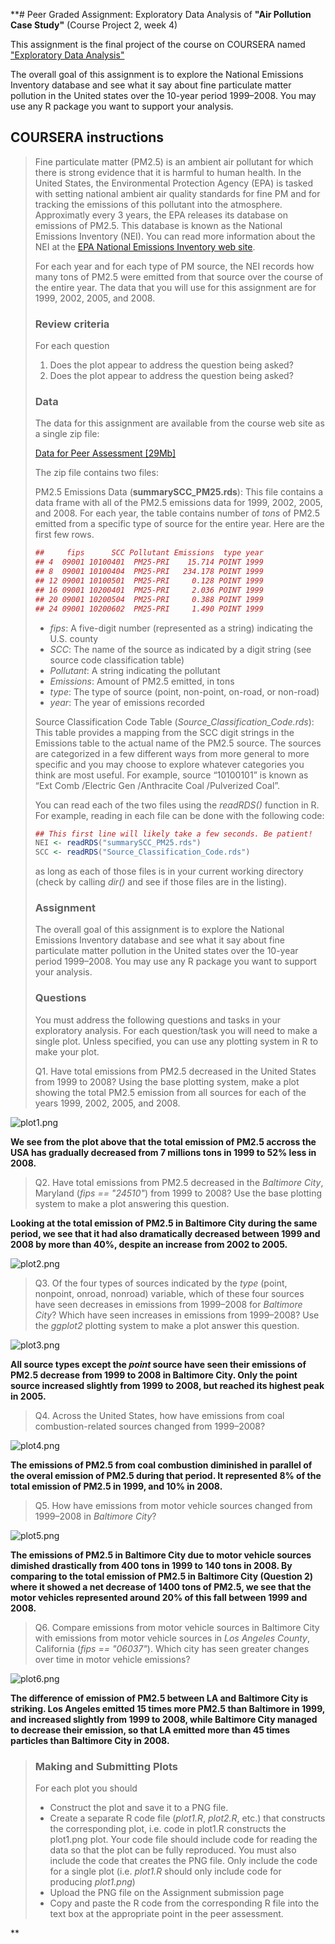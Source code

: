 **# Peer Graded Assignment: Exploratory Data Analysis of **"Air Pollution Case Study"** (Course Project 2, week 4)

This assignment is the final project of the course on COURSERA named ["Exploratory Data Analysis"](https://www.coursera.org/learn/exploratory-data-analysis)

The overall goal of this assignment is to explore the National Emissions Inventory database and see what it say about fine particulate matter pollution in the United states over the 10-year period 1999–2008. You may use any R package you want to support your analysis.

## COURSERA instructions

> Fine particulate matter (PM2.5) is an ambient air pollutant for which there is strong evidence that it is harmful to human health.
> In the United States, the Environmental Protection Agency (EPA) is tasked with setting national ambient air quality standards for fine PM and for tracking the emissions of this pollutant into the atmosphere.
> Approximatly every 3 years, the EPA releases its database on emissions of PM2.5.
> This database is known as the National Emissions Inventory (NEI). You can read more information about the NEI at the [EPA National Emissions Inventory web site](http://www.epa.gov/ttn/chief/eiinformation.html).
> 
> For each year and for each type of PM source, the NEI records how many tons of PM2.5 were emitted from that source over the course of the entire year.
> The data that you will use for this assignment are for 1999, 2002, 2005, and 2008.
> 
> 
> ### Review criteria
> For each question
> 
> 1. Does the plot appear to address the question being asked?
> 2. Does the plot appear to address the question being asked?
> 
> ### Data
> The data for this assignment are available from the course web site as a single zip file:
> 
> [Data for Peer Assessment [29Mb]](https://d396qusza40orc.cloudfront.net/exdata%2Fdata%2FNEI_data.zip)
> 
> The zip file contains two files:
> 
> PM2.5 Emissions Data (**summarySCC_PM25.rds**): This file contains a data frame with all of the PM2.5 emissions data for 1999, 2002, 2005, and 2008. For each year, the table contains number of *tons* of PM2.5 emitted from a specific type of source for the entire year. Here are the first few rows.
> 
> 
> ```R
> ##     fips      SCC Pollutant Emissions  type year
> ## 4  09001 10100401  PM25-PRI    15.714 POINT 1999
> ## 8  09001 10100404  PM25-PRI   234.178 POINT 1999
> ## 12 09001 10100501  PM25-PRI     0.128 POINT 1999
> ## 16 09001 10200401  PM25-PRI     2.036 POINT 1999
> ## 20 09001 10200504  PM25-PRI     0.388 POINT 1999
> ## 24 09001 10200602  PM25-PRI     1.490 POINT 1999
> ```
> 
> * *fips*: A five-digit number (represented as a string) indicating the U.S. county
> * *SCC*: The name of the source as indicated by a digit string (see source code classification table)
> * *Pollutant*: A string indicating the pollutant
> * *Emissions*: Amount of PM2.5 emitted, in tons
> * *type*: The type of source (point, non-point, on-road, or non-road)
> * *year*: The year of emissions recorded
> 
> Source Classification Code Table (*Source_Classification_Code.rds*): This table provides a mapping from the SCC digit strings in the Emissions table to the actual name of the PM2.5 source. The sources are categorized in a few different ways from more general to more specific and you may choose to explore whatever categories you think are most useful. For example, source “10100101” is known as “Ext Comb /Electric Gen /Anthracite Coal /Pulverized Coal”.
> 
> 
> You can read each of the two files using the *readRDS()* function in R. For example, reading in each file can be done with the following code:
> 
> 
> ```R
> ## This first line will likely take a few seconds. Be patient!
> NEI <- readRDS("summarySCC_PM25.rds")
> SCC <- readRDS("Source_Classification_Code.rds")
> ```
> 
> as long as each of those files is in your current working directory (check by calling *dir()* and see if those files are in the listing).
> 
> 
> ### Assignment
> The overall goal of this assignment is to explore the National Emissions Inventory database and see what it say about fine particulate matter pollution in the United states over the 10-year period 1999–2008. You may use any R package you want to support your analysis.
> 
> ### Questions
> 
> You must address the following questions and tasks in your exploratory analysis. For each question/task you will need to make a single plot. Unless specified, you can use any plotting system in R to make your plot.
> 
> Q1. Have total emissions from PM2.5 decreased in the United States from 1999 to 2008? Using the base plotting system, make a plot showing the total PM2.5 emission from all sources for each of the years 1999, 2002, 2005, and 2008.

![plot1.png](plot1.png "Plot1")

**We see from the plot above that the total emission of PM2.5 accross the USA has gradually decreased from 7 millions tons in 1999 to 52% less in 2008.**

> Q2. Have total emissions from PM2.5 decreased in the *Baltimore City*, Maryland (*fips == "24510"*) from 1999 to 2008? Use the base plotting system to make a plot answering this question.

**Looking at the total emission of PM2.5 in Baltimore City during the same period, we see that it had also dramatically decreased between 1999 and 2008 by more than 40%, despite an increase from 2002 to 2005.**

![plot2.png](./plot2.png?raw=true "Plot2")

> Q3. Of the four types of sources indicated by the *type* (point, nonpoint, onroad, nonroad) variable, which of these four sources have seen decreases in emissions from 1999–2008 for *Baltimore City*? Which have seen increases in emissions from 1999–2008? Use the *ggplot2* plotting system to make a plot answer this question.

![plot3.png](./plot3.png?raw=true "Plot3")

**All source types except the *point* source have seen their emissions of PM2.5 decrease from 1999 to 2008 in Baltimore City.
Only the point source increased slightly from 1999 to 2008, but reached its highest peak in 2005.**


> Q4. Across the United States, how have emissions from coal combustion-related sources changed from 1999–2008?

![plot4.png](./plot4.png?raw=true "Plot4")

**The emissions of PM2.5 from coal combustion diminished in parallel of the overal emission of PM2.5 during that period. It represented 8% of the total emission of PM2.5 in 1999, and 10% in 2008.**

> Q5. How have emissions from motor vehicle sources changed from 1999–2008 in *Baltimore City*?

![plot5.png](./plot5.png?raw=true "Plot5")

**The emissions of PM2.5 in Baltimore City due to motor vehicle sources dimished drastically from 400 tons in 1999 to 140 tons in 2008. By comparing to the total emission of PM2.5 in Baltimore City (Question 2) where it showed a net decrease of 1400 tons of PM2.5, we see that the motor vehicles represented around 20% of this fall between 1999 and 2008.**

> Q6. Compare emissions from motor vehicle sources in Baltimore City with emissions from motor vehicle sources in *Los Angeles County*, California (*fips == "06037"*). Which city has seen greater changes over time in motor vehicle emissions?

![plot6.png](./plot6.png?raw=true "Plot6")

**The difference of emission of PM2.5 between LA and Baltimore City is striking. Los Angeles emitted 15 times more PM2.5 than Baltimore in 1999, and increased slightly from 1999 to 2008, while Baltimore City managed to decrease their emission, so that LA emitted more than 45 times particles than Baltimore City in 2008.**

> 
> ### Making and Submitting Plots
> For each plot you should
> 
> * Construct the plot and save it to a PNG file.
> * Create a separate R code file (*plot1.R*, *plot2.R*, etc.) that constructs the corresponding plot, i.e. code in plot1.R constructs the plot1.png plot.
>     Your code file should include code for reading the data so that the plot can be fully reproduced. You must also include the code that creates the PNG file.
>     Only include the code for a single plot (i.e. *plot1.R* should only include code for producing *plot1.png*)
> * Upload the PNG file on the Assignment submission page
> * Copy and paste the R code from the corresponding R file into the text box at the appropriate point in the peer assessment.

**
